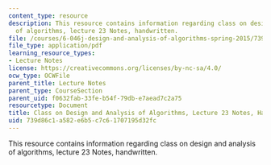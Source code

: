 ```yaml
---
content_type: resource
description: This resource contains information regarding class on design and analysis
  of algorithms, lecture 23 Notes, handwritten.
file: /courses/6-046j-design-and-analysis-of-algorithms-spring-2015/739d86c1a582e6b5c7c61707195d32fc_MIT6_046JS15_writtenlec23.pdf
file_type: application/pdf
learning_resource_types:
- Lecture Notes
license: https://creativecommons.org/licenses/by-nc-sa/4.0/
ocw_type: OCWFile
parent_title: Lecture Notes
parent_type: CourseSection
parent_uid: f0632fab-33fe-b54f-79db-e7aead7c2a75
resourcetype: Document
title: Class on Design and Analysis of Algorithms, Lecture 23 Notes, Handwritten
uid: 739d86c1-a582-e6b5-c7c6-1707195d32fc
---
```

This resource contains information regarding class on design and analysis of algorithms, lecture 23 Notes, handwritten.